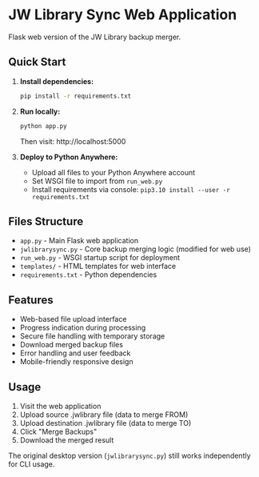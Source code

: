 # JW Library Sync Web Application

Flask web version of the JW Library backup merger.

## Quick Start

1. **Install dependencies:**
   ```bash
   pip install -r requirements.txt
   ```

2. **Run locally:**
   ```bash
   python app.py
   ```
   Then visit: http://localhost:5000

3. **Deploy to Python Anywhere:**
   - Upload all files to your Python Anywhere account
   - Set WSGI file to import from `run_web.py`
   - Install requirements via console: `pip3.10 install --user -r requirements.txt`

## Files Structure

- `app.py` - Main Flask web application
- `jwlibrarysync.py` - Core backup merging logic (modified for web use)
- `run_web.py` - WSGI startup script for deployment
- `templates/` - HTML templates for web interface
- `requirements.txt` - Python dependencies

## Features

- Web-based file upload interface
- Progress indication during processing
- Secure file handling with temporary storage
- Download merged backup files
- Error handling and user feedback
- Mobile-friendly responsive design

## Usage

1. Visit the web application
2. Upload source .jwlibrary file (data to merge FROM)
3. Upload destination .jwlibrary file (data to merge TO)  
4. Click "Merge Backups"
5. Download the merged result

The original desktop version (`jwlibrarysync.py`) still works independently for CLI usage.
